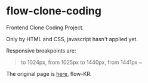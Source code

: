 # flow-clone-coding

Frontend Clone Coding Project.

Only by HTML and CSS, javascript hasn't applied yet.

Responsive breakpoints are:
> to 1024px, from 1025px to 1440px, from 1441px ~

The original page is [here](https://flow.team/kr/index, "flow KR"), flow-KR.
